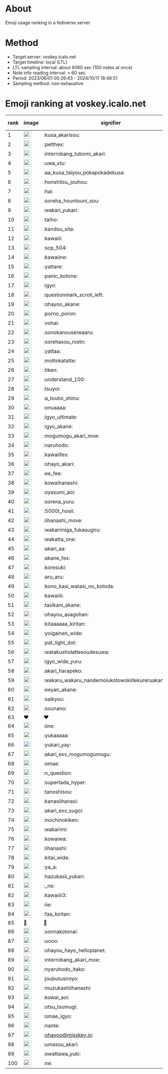 # About
Emoji usage ranking in a fediverse server

# Method
- Target server: voskey.icalo.net
- Target timeline: local (LTL)
- LTL sampling interval: about 6060 sec (100 notes at once)
- Note info reading interval: > 60 sec
- Period: 2023/06/01 00:26:43 - 2024/10/11 18:48:51 
- Sampling method: non-exhaustive

# Emoji ranking at voskey.icalo.net

|rank|image|signifier|type|frequency score|
|----|----|----|----|----|
|1|<img height="24" src="https://voskey.icalo.net/emoji/kusa_akarisou.webp">|:kusa_akarisou:|custom|32871|
|2|<img height="24" src="https://voskey.icalo.net/emoji/petthex.webp">|:petthex:|custom|25239|
|3|<img height="24" src="https://voskey.icalo.net/emoji/interrobang_tubomi_akari.webp">|:interrobang_tubomi_akari:|custom|13317|
|4|<img height="24" src="https://voskey.icalo.net/emoji/uwa_xtu.webp">|:uwa_xtu:|custom|12293|
|5|<img height="24" src="https://voskey.icalo.net/emoji/aa_kusa_taiyou_pokapokadekusa.webp">|:aa_kusa_taiyou_pokapokadekusa:|custom|10432|
|6|<img height="24" src="https://voskey.icalo.net/emoji/honshitsu_jouhou.webp">|:honshitsu_jouhou:|custom|9704|
|7|<img height="24" src="https://voskey.icalo.net/emoji/hai.webp">|:hai:|custom|8290|
|8|<img height="24" src="https://voskey.icalo.net/emoji/soreha_hountouni_sou.webp">|:soreha_hountouni_sou:|custom|7280|
|9|<img height="24" src="https://voskey.icalo.net/emoji/wakari_yukari.webp">|:wakari_yukari:|custom|7010|
|10|<img height="24" src="https://voskey.icalo.net/emoji/taiho.webp">|:taiho:|custom|6855|
|11|<img height="24" src="https://voskey.icalo.net/emoji/kandou_sita.webp">|:kandou_sita:|custom|6497|
|12|<img height="24" src="https://voskey.icalo.net/emoji/kawaiii.webp">|:kawaiii:|custom|6326|
|13|<img height="24" src="https://voskey.icalo.net/emoji/scp_504.webp">|:scp_504:|custom|5903|
|14|<img height="24" src="https://voskey.icalo.net/emoji/kawaiine.webp">|:kawaiine:|custom|5218|
|15|<img height="24" src="https://voskey.icalo.net/emoji/yattare.webp">|:yattare:|custom|4749|
|16|<img height="24" src="https://voskey.icalo.net/emoji/panic_kotone.webp">|:panic_kotone:|custom|4681|
|17|<img height="24" src="https://voskey.icalo.net/emoji/igyo.webp">|:igyo:|custom|4662|
|18|<img height="24" src="https://voskey.icalo.net/emoji/questionmark_scroll_left.webp">|:questionmark_scroll_left:|custom|4644|
|19|<img height="24" src="https://voskey.icalo.net/emoji/ohayoo_akane.webp">|:ohayoo_akane:|custom|4532|
|20|<img height="24" src="https://voskey.icalo.net/emoji/porno_poron.webp">|:porno_poron:|custom|4487|
|21|<img height="24" src="https://voskey.icalo.net/emoji/vohai.webp">|:vohai:|custom|4275|
|22|<img height="24" src="https://voskey.icalo.net/emoji/sonokanouseiwaaru.webp">|:sonokanouseiwaaru:|custom|4274|
|23|<img height="24" src="https://voskey.icalo.net/emoji/sorehasou_rostn.webp">|:sorehasou_rostn:|custom|4185|
|24|<img height="24" src="https://voskey.icalo.net/emoji/yattaa.webp">|:yattaa:|custom|3897|
|25|<img height="24" src="https://voskey.icalo.net/emoji/mottokatatte.webp">|:mottokatatte:|custom|3717|
|26|<img height="24" src="https://voskey.icalo.net/emoji/tiken.webp">|:tiken:|custom|3705|
|27|<img height="24" src="https://voskey.icalo.net/emoji/understand_100.webp">|:understand_100:|custom|3682|
|28|<img height="24" src="https://voskey.icalo.net/emoji/tsuyoi.webp">|:tsuyoi:|custom|3531|
|29|<img height="24" src="https://voskey.icalo.net/emoji/a_toutoi_shinu.webp">|:a_toutoi_shinu:|custom|3472|
|30|<img height="24" src="https://voskey.icalo.net/emoji/onuaaaa.webp">|:onuaaaa:|custom|3160|
|31|<img height="24" src="https://voskey.icalo.net/emoji/igyo_ultimate.webp">|:igyo_ultimate:|custom|3097|
|32|<img height="24" src="https://voskey.icalo.net/emoji/igyo_akane.webp">|:igyo_akane:|custom|3027|
|33|<img height="24" src="https://voskey.icalo.net/emoji/mogumogu_akari_moe.webp">|:mogumogu_akari_moe:|custom|2961|
|34|<img height="24" src="https://voskey.icalo.net/emoji/naruhodo.webp">|:naruhodo:|custom|2921|
|35|<img height="24" src="https://voskey.icalo.net/emoji/kawaiifes.webp">|:kawaiifes:|custom|2878|
|36|<img height="24" src="https://voskey.icalo.net/emoji/ohayo_akari.webp">|:ohayo_akari:|custom|2858|
|37|<img height="24" src="https://voskey.icalo.net/emoji/ee_fee.webp">|:ee_fee:|custom|2825|
|38|<img height="24" src="https://voskey.icalo.net/emoji/kowaihanashi.webp">|:kowaihanashi:|custom|2763|
|39|<img height="24" src="https://voskey.icalo.net/emoji/oyasumi_aoi.webp">|:oyasumi_aoi:|custom|2733|
|40|<img height="24" src="https://voskey.icalo.net/emoji/sorena_yuru.webp">|:sorena_yuru:|custom|2729|
|41|<img height="24" src="https://voskey.icalo.net/emoji/5000t_hosii.webp">|:5000t_hosii:|custom|2573|
|42|<img height="24" src="https://voskey.icalo.net/emoji/iihanashi_move.webp">|:iihanashi_move:|custom|2485|
|43|<img height="24" src="https://voskey.icalo.net/emoji/wakarimiga_fukasugiru.webp">|:wakarimiga_fukasugiru:|custom|2459|
|44|<img height="24" src="https://voskey.icalo.net/emoji/wakatta_one.webp">|:wakatta_one:|custom|2408|
|45|<img height="24" src="https://voskey.icalo.net/emoji/akari_aa.webp">|:akari_aa:|custom|2389|
|46|<img height="24" src="https://voskey.icalo.net/emoji/akane_fes.webp">|:akane_fes:|custom|2359|
|47|<img height="24" src="https://voskey.icalo.net/emoji/koresuki.webp">|:koresuki:|custom|2349|
|48|<img height="24" src="https://voskey.icalo.net/emoji/aru_aru.webp">|:aru_aru:|custom|2316|
|49|<img height="24" src="https://voskey.icalo.net/emoji/kono_kasi_watasi_no_kotoda.webp">|:kono_kasi_watasi_no_kotoda:|custom|2305|
|50|<img height="24" src="https://voskey.icalo.net/emoji/kawaiiii.webp">|:kawaiiii:|custom|2303|
|51|<img height="24" src="https://voskey.icalo.net/emoji/tasikani_akane.webp">|:tasikani_akane:|custom|2292|
|52|<img height="24" src="https://voskey.icalo.net/emoji/ohayou_asagohan.webp">|:ohayou_asagohan:|custom|2249|
|53|<img height="24" src="https://voskey.icalo.net/emoji/kitaaaaaa_kiritan.webp">|:kitaaaaaa_kiritan:|custom|2237|
|54|<img height="24" src="https://voskey.icalo.net/emoji/yoigainen_wide.webp">|:yoigainen_wide:|custom|2210|
|55|<img height="24" src="https://voskey.icalo.net/emoji/pat_light_dot.webp">|:pat_light_dot:|custom|2171|
|56|<img height="24" src="https://voskey.icalo.net/emoji/watakushidattesoudesuwa.webp">|:watakushidattesoudesuwa:|custom|2161|
|57|<img height="24" src="https://voskey.icalo.net/emoji/igyo_wide_yuru.webp">|:igyo_wide_yuru:|custom|2142|
|58|<img height="24" src="https://voskey.icalo.net/emoji/akari_harapeko.webp">|:akari_harapeko:|custom|2126|
|59|<img height="24" src="https://voskey.icalo.net/emoji/wakaru_wakaru_nandemoiukotowokiitekureruakanetyan.webp">|:wakaru_wakaru_nandemoiukotowokiitekureruakanetyan:|custom|2116|
|60|<img height="24" src="https://voskey.icalo.net/emoji/eeyan_akane.webp">|:eeyan_akane:|custom|2101|
|61|<img height="24" src="https://voskey.icalo.net/emoji/saikyou.webp">|:saikyou:|custom|2081|
|62|<img height="24" src="https://voskey.icalo.net/emoji/sounano.webp">|:sounano:|custom|2003|
|63|❤|❤|unicode|1957|
|64|<img height="24" src="https://voskey.icalo.net/emoji/iine.webp">|:iine:|custom|1911|
|65|<img height="24" src="https://voskey.icalo.net/emoji/yukaaaaa.webp">|:yukaaaaa:|custom|1885|
|66|<img height="24" src="https://voskey.icalo.net/emoji/yukari_yay.webp">|:yukari_yay:|custom|1855|
|67|<img height="24" src="https://voskey.icalo.net/emoji/akari_exv_mogumogumogu.webp">|:akari_exv_mogumogumogu:|custom|1818|
|68|<img height="24" src="https://voskey.icalo.net/emoji/omae.webp">|:omae:|custom|1791|
|69|<img height="24" src="https://voskey.icalo.net/emoji/n_question.webp">|:n_question:|custom|1777|
|70|<img height="24" src="https://voskey.icalo.net/emoji/supertada_hyper.webp">|:supertada_hyper:|custom|1750|
|71|<img height="24" src="https://voskey.icalo.net/emoji/tanoshisou.webp">|:tanoshisou:|custom|1733|
|72|<img height="24" src="https://voskey.icalo.net/emoji/kanasiihanasi.webp">|:kanasiihanasi:|custom|1729|
|73|<img height="24" src="https://voskey.icalo.net/emoji/akari_exv_sugoi.webp">|:akari_exv_sugoi:|custom|1653|
|74|<img height="24" src="https://voskey.icalo.net/emoji/inochinokiken.webp">|:inochinokiken:|custom|1650|
|75|<img height="24" src="https://voskey.icalo.net/emoji/wakarimi.webp">|:wakarimi:|custom|1648|
|76|<img height="24" src="https://voskey.icalo.net/emoji/kowaiwa.webp">|:kowaiwa:|custom|1619|
|77|<img height="24" src="https://voskey.icalo.net/emoji/iihanashi.webp">|:iihanashi:|custom|1584|
|78|<img height="24" src="https://voskey.icalo.net/emoji/kitai_wide.webp">|:kitai_wide:|custom|1572|
|79|<img height="24" src="https://voskey.icalo.net/emoji/ya_a.webp">|:ya_a:|custom|1565|
|80|<img height="24" src="https://voskey.icalo.net/emoji/hazukasii_yukari.webp">|:hazukasii_yukari:|custom|1542|
|81|<img height="24" src="https://voskey.icalo.net/emoji/_ne.webp">|:_ne:|custom|1522|
|82|<img height="24" src="https://voskey.icalo.net/emoji/kawaiiii3.webp">|:kawaiiii3:|custom|1487|
|83|<img height="24" src="https://voskey.icalo.net/emoji/iie.webp">|:iie:|custom|1486|
|84|<img height="24" src="https://voskey.icalo.net/emoji/faa_kiritan.webp">|:faa_kiritan:|custom|1481|
|85|🤔|🤔|unicode|1462|
|86|<img height="24" src="https://voskey.icalo.net/emoji/sonnakotonai.webp">|:sonnakotonai:|custom|1461|
|87|<img height="24" src="https://voskey.icalo.net/emoji/uooo.webp">|:uooo:|custom|1461|
|88|<img height="24" src="https://voskey.icalo.net/emoji/ohayou_hayo_helloplanet.webp">|:ohayou_hayo_helloplanet:|custom|1428|
|89|<img height="24" src="https://voskey.icalo.net/emoji/interrobang_akari_moe.webp">|:interrobang_akari_moe:|custom|1425|
|90|<img height="24" src="https://voskey.icalo.net/emoji/nyaruhodo_itako.webp">|:nyaruhodo_itako:|custom|1415|
|91|<img height="24" src="https://voskey.icalo.net/emoji/joubutusiroyo.webp">|:joubutusiroyo:|custom|1397|
|92|<img height="24" src="https://voskey.icalo.net/emoji/muzukashiihanashi.webp">|:muzukashiihanashi:|custom|1396|
|93|<img height="24" src="https://voskey.icalo.net/emoji/kowai_aoi.webp">|:kowai_aoi:|custom|1345|
|94|<img height="24" src="https://voskey.icalo.net/emoji/otsu_tsumugi.webp">|:otsu_tsumugi:|custom|1338|
|95|<img height="24" src="https://voskey.icalo.net/emoji/omae_igyo.webp">|:omae_igyo:|custom|1308|
|96|<img height="24" src="https://voskey.icalo.net/emoji/nante.webp">|:nante:|custom|1299|
|97|<img height="24" src="https://voskey.icalo.net/emoji/ohayoo.webp">|:ohayoo@misskey.io:|custom|1280|
|98|<img height="24" src="https://voskey.icalo.net/emoji/umasou_akari.webp">|:umasou_akari:|custom|1273|
|99|<img height="24" src="https://voskey.icalo.net/emoji/owattawa_yuki.webp">|:owattawa_yuki:|custom|1265|
|100|<img height="24" src="https://voskey.icalo.net/emoji/ne.webp">|:ne:|custom|1262|
